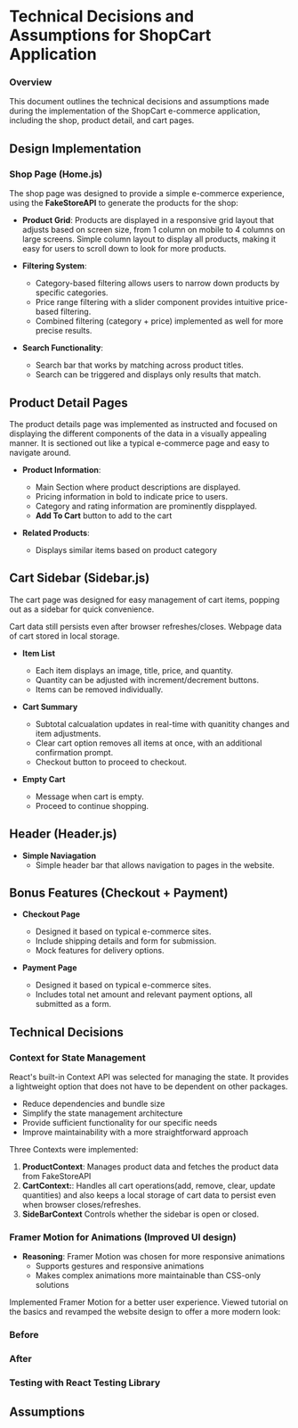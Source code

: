 
# Technical Decisions and Assumptions for ShopCart Application

### Overview
This document outlines the technical decisions and assumptions made during the implementation of the ShopCart e-commerce application, including the shop, product detail, and cart pages.

## Design Implementation

### Shop Page (Home.js)
The shop page was designed to provide a simple e-commerce experience, using the **FakeStoreAPI** to generate the products for the shop:

- **Product Grid**: Products are displayed in a responsive grid layout that adjusts based on screen size, from 1 column on mobile to 4 columns on large screens. Simple column layout to display all products, making it easy for users to scroll down to look for more products.
- **Filtering System**:
    * Category-based filtering allows users to narrow down products by specific categories.
    * Price range filtering with a slider component provides intuitive price-based filtering.
    * Combined filtering (category + price) implemented as well for more precise results.

- **Search Functionality**:
    * Search bar that works by matching across product titles.
    * Search can be triggered and displays only results that match.

## Product Detail Pages
The product details page was implemented as instructed and focused on displaying the different components of the data in a visually appealing manner. It is sectioned out like a typical e-commerce page and easy to navigate around.

- **Product Information**:
    * Main Section where product descriptions are displayed.
    * Pricing information in bold to indicate price to users.
    * Category and rating information are prominently dispplayed.
    * **Add To Cart** button to add to the cart

- **Related Products**:
    * Displays similar items based on product category

## Cart Sidebar (Sidebar.js)
The cart page was designed for easy management of cart items, popping out as a sidebar for quick convenience.

Cart data still persists even after browser refreshes/closes. Webpage data of cart stored in local storage.

- **Item List**
    * Each item displays an image, title, price, and quantity.
    * Quantity can be adjusted with increment/decrement buttons.
    * Items can be removed individually.

- **Cart Summary**
    * Subtotal calcualation updates in real-time with quanitity changes and item adjustments.
    * Clear cart option removes all items at once, with an additional confirmation prompt.
    * Checkout button to proceed to checkout.

- **Empty Cart**
    * Message when cart is empty.
    * Proceed to continue shopping.

## Header (Header.js)

- **Simple Naviagation**
    * Simple header bar that allows navigation to pages in the website.


## Bonus Features (Checkout + Payment)

- **Checkout Page**
    * Designed it based on typical e-commerce sites.
    * Include shipping details and form for submission.
    * Mock features for delivery options.

- **Payment Page**
    * Designed it based on typical e-commerce sites.
    * Includes total net amount and relevant payment options, all submitted as a form.


## Technical Decisions

### Context for State Management

React's built-in Context API was selected for managing the state. It provides a lightweight option that does not have to be dependent on other packages.

- Reduce dependencies and bundle size
- Simplify the state management architecture
- Provide sufficient functionality for our specific needs
- Improve maintainability with a more straightforward approach

Three Contexts were implemented:
1. **ProductContext**: Manages product data and fetches the product data from FakeStoreAPI
2. **CartContext:**: Handles all cart operations(add, remove, clear, update quantities) and also keeps a local storage of cart data to persist even when browser closes/refreshes.
3. **SideBarContext** Controls whether the sidebar is open or closed.

### Framer Motion for Animations (Improved UI design)

- **Reasoning**: Framer Motion was chosen for more responsive animations
    * Supports gestures and responsive animations
    * Makes complex animations more maintainable than CSS-only solutions

Implemented Framer Motion for a better user experience. Viewed tutorial on the basics and revamped the website design to offer a more modern look:

### Before

### After

### Testing with React Testing Library

## Assumptions

